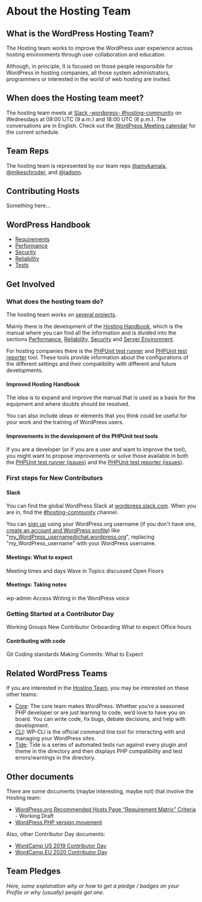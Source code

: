 # About the Hosting Team

## What is the WordPress Hosting Team?

The Hosting team works to improve the WordPress user experience across hosting environments through user collaboration and education.

Although, in principle, it is focused on those people responsible for WordPress in hosting companies, all those system administrators, programmers or interested in the world of web hosting are invited.

## When does the Hosting team meet?

The hosting team meets at [Slack -wordpress- #hosting-community](https://wordpress.slack.com/archives/hosting-community/) on Wednesdays at 09:00 UTC (9 a.m.) and 18:00 UTC (6 p.m.). The conversations are in English. Check out the [WordPress Meeting calendar](https://make.wordpress.org/meetings#hosting) for the current schedule.

## Team Reps

The hosting team is represented by our team reps [@amykamala](https://profiles.wordpress.org/amykamala/), [@mikeschroder](https://profiles.wordpress.org/mikeschroder/), and [@jadonn](https://profiles.wordpress.org/jadonn/).

## Contributing Hosts

Something here...

## WordPress Handbook

- [Requirements](requirements.md)
- [Performance](performance.md)
- [Security](security.md)
- [Reliability](reliability.md)
- [Tests](tests.md)

## Get Involved

### What does the hosting team do?

The hosting team works on [several projects](https://make.wordpress.org/hosting/team-projects/).

Mainly there is the development of the [Hosting Handbook](https://make.wordpress.org/hosting/handbook/), which is the manual where you can find all the information and is divided into the sections [Performance](https://make.wordpress.org/hosting/handbook/handbook/performance/), [Reliability](https://make.wordpress.org/hosting/handbook/handbook/reliability/), [Security](https://make.wordpress.org/hosting/handbook/handbook/security/) and [Server Environment](https://make.wordpress.org/hosting/handbook/handbook/server-environment/).

For hosting companies there is the [PHPUnit test runner](https://github.com/WordPress/phpunit-test-runner) and [PHPUnit test reporter](https://github.com/WordPress/phpunit-test-reporter) tool. These tools provide information about the configurations of the different settings and their compatibility with different and future developments.

#### Improved Hosting Handbook

The idea is to expand and improve the manual that is used as a basis for the equipment and where doubts should be resolved.

You can also include ideas or elements that you think could be useful for your work and the training of WordPress users.

#### Improvements in the development of the PHPUnit test tools

If you are a developer (or if you are a user and want to improve the tool), you might want to propose improvements or solve those available in both the [PHPUnit test runner (issues)](https://github.com/WordPress/phpunit-test-runner/issues) and the [PHPUnit test reporter (issues)](https://github.com/WordPress/phpunit-test-reporter/issues).

### First steps for New Contributors

#### Slack

You can find the global WordPress Slack at [wordpress.slack.com](https://wordpress.slack.com/). When you are in, find the [#hosting-community](https://wordpress.slack.com/archives/hosting-community/) channel.

You can [sign up](https://wordpress.slack.com/signup) using your WordPress.org username (if you don't have one, [create an account and WordPress profile](https://login.wordpress.org/register)) like "my_WordPress_username@chat.wordpress.org", replacing "my_WordPress_username" with your WordPress username.

#### Meetings: What to expect

Meeting times and days
Wave in
Topics discussed
Open Floors

#### Meetings: Taking notes

wp-admin Access
Writing in the WordPress voice 

### Getting Started at a Contributor Day

Working Groups
New Contributor Onboarding
What to expect
Office hours

#### Contributing with code

Git
Coding standards
Making Commits: What to Expect

## Related WordPress Teams

If you are interested in the [Hosting Team](https://make.wordpress.org/hosting/), you may be interested on these other teams:

- [Core](https://make.wordpress.org/core/): The core team makes WordPress. Whether you’re a seasoned PHP developer or are just learning to code, we’d love to have you on board. You can write code, fix bugs, debate decisions, and help with development.
- [CLI](https://make.wordpress.org/cli/): WP-CLI is the official command line tool for interacting with and managing your WordPress sites.
- [Tide](https://make.wordpress.org/tide/): Tide is a series of automated tests run against every plugin and theme in the directory and then displays PHP compatibility and test errors/warnings in the directory.

## Other documents

There are some documents (maybe interesting, maybe not) that involve the Hosting team:

- [WordPress.org Recommended Hosts Page “Requirement Matrix” Criteria](https://docs.google.com/document/d/1uvb3LsOyTZ0D2mVw7yokfCxMb0lCkFWdSnXD1b-2HWU/) - Working Draft
- [WordPress PHP version movement](https://docs.google.com/spreadsheets/d/1nU4bGxeVxqpRwbtSDwKa994XPuCKbb2FNpQWcVy9c_Q/)

Also, other Contributor Day documents:

- [WordCamp US 2019 Contributor Day](https://docs.google.com/document/d/1Mb_7ZVslbD4L_cmXqBuiaeOPd8CF7v2D3c3iCN572QY/)
- [WordCamp EU 2020 Contributor Day](https://docs.google.com/document/d/14BuRJRp7bS1dqj2Dezxawg9QMWOWrMmg1XXJPyLKOis/)

## Team Pledges

*Here, some explanation why or how to get a pledge / badges on your Profile or why (usually) people get one.*
